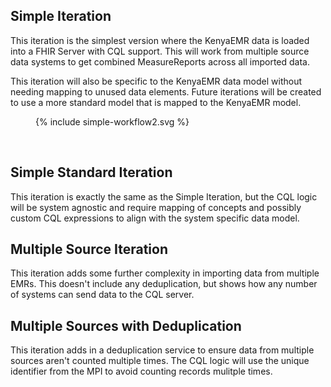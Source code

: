 ## Simple Iteration

This iteration is the simplest version where the KenyaEMR data is loaded into a FHIR Server with CQL support.  This will work from multiple source data systems to get combined MeasureReports across all imported data.  

This iteration will also be specific to the KenyaEMR data model without needing mapping to unused data elements.  Future iterations will be created to use a more standard model that is mapped to the KenyaEMR model.

<figure>
  {% include simple-workflow2.svg %}
</figure>  
<br clear="all"/>


## Simple Standard Iteration

This iteration is exactly the same as the Simple Iteration, but the CQL logic will be system agnostic and require mapping of concepts and possibly custom CQL expressions to align with the system specific data model.

## Multiple Source Iteration

This iteration adds some further complexity in importing data from multiple EMRs.  This doesn't include any deduplication, but shows how any number of systems can send data to the CQL server.

## Multiple Sources with Deduplication

This iteration adds in a deduplication service to ensure data from multiple sources aren't counted multiple times.  The CQL logic will use the unique identifier from the MPI to avoid counting records mulitple times.

